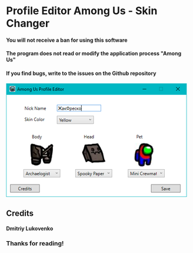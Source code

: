 # Profile Editor Among Us - Skin Changer #

#### You will not receive a ban for using this software ####
#### The program does not read or modify the application process "Among Us" ####
#### If you find bugs, write to the issues on the Github repository ####

![](screenshot.PNG)

## Credits ##
#### Dmitriy Lukovenko ####

### Thanks for reading! ###

